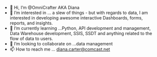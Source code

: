 - 👋 Hi, I’m @OmniCrafter AKA Diana
- 👀 I’m interested in ... a slew of things - but with regards to data, I am interested in developing awesome interactive Dashboards, forms, reports, and insights.
- 🌱 I’m currently learning ...Python, API development and management, Data Warehouse development, SSIS, SSDT and anything related to the flow of data to users.
- 💞️ I’m looking to collaborate on ...data management
- 📫 How to reach me ... diana.carter@comcast.net

<!---
DWegesin/DWegesin is a ✨ special ✨ repository because its `README.md` (this file) appears on your GitHub profile.
You can click the Preview link to take a look at your changes.
--->
